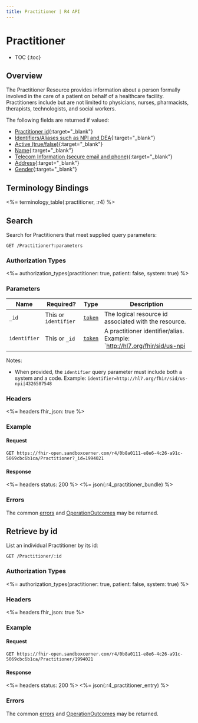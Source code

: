 ```yaml
---
title: Practitioner | R4 API
---
```


# Practitioner

* TOC
{:toc}

## Overview

The Practitioner Resource provides information about a person formally involved in the care of a patient on behalf of a healthcare facility. Practitioners include but are not limited to physicians, nurses, pharmacists, therapists, technologists, and social workers.

The following fields are returned if valued:

* [Practitioner id](https://hl7.org/fhir/r4/resource-definitions.html#Resource.id){:target="_blank"}
* [Identifiers/Aliases such as NPI and DEA](https://hl7.org/fhir/r4/practitioner-definitions.html#Practitioner.identifier){:target="_blank"}
* [Active (true/false)](https://hl7.org/fhir/r4/practitioner-definitions.html#Practitioner.active){:target="_blank"}
* [Name](https://hl7.org/fhir/r4/practitioner-definitions.html#Practitioner.name){:target="_blank"}
* [Telecom Information (secure email and phone)](https://hl7.org/fhir/r4/practitioner-definitions.html#Practitioner.telecom){:target="_blank"}
* [Address](https://hl7.org/fhir/r4/practitioner-definitions.html#Practitioner.address){:target="_blank"}
* [Gender](https://hl7.org/fhir/r4/practitioner-definitions.html#Practitioner.gender){:target="_blank"}

## Terminology Bindings

<%= terminology_table(:practitioner, :r4) %>

## Search

Search for Practitioners that meet supplied query parameters:

    GET /Practitioner?:parameters

### Authorization Types

<%= authorization_types(practitioner: true, patient: false, system: true) %>

### Parameters

 Name        | Required?            | Type      | Description
-------------|----------------------|-----------|-------------------------------------------------------
 `_id`       | This or `identifier` | [`token`] | The logical resource id associated with the resource.
 `identifier`| This or `_id`        | [`token`] | A practitioner identifier/alias. Example: `http://hl7.org/fhir/sid/us-npi|4326587548`

 Notes:

* When provided, the `identifier` query parameter must include both a system and a code. Example: `identifier=http://hl7.org/fhir/sid/us-npi|4326587548`

### Headers

<%= headers fhir_json: true %>

### Example

#### Request

    GET https://fhir-open.sandboxcerner.com/r4/0b8a0111-e8e6-4c26-a91c-5069cbc6b1ca/Practitioner?_id=1994021

#### Response

<%= headers status: 200 %>
<%= json(:r4_practitioner_bundle) %>

### Errors

The common [errors] and [OperationOutcomes] may be returned.

## Retrieve by id

List an individual Practitioner by its id:

    GET /Practitioner/:id

### Authorization Types

<%= authorization_types(practitioner: true, patient: false, system: true) %>

### Headers

<%= headers fhir_json: true %>

### Example

#### Request

    GET https://fhir-open.sandboxcerner.com/r4/0b8a0111-e8e6-4c26-a91c-5069cbc6b1ca/Practitioner/1994021

#### Response

<%= headers status: 200 %>
<%= json(:r4_practitioner_entry) %>

### Errors

The common [errors] and [OperationOutcomes] may be returned.

[`token`]: http://hl7.org/fhir/r4/search.html#token
[errors]: ../../#client-errors
[OperationOutcomes]: ../../#operation-outcomes
